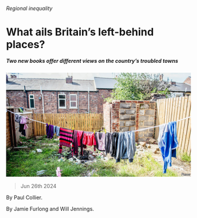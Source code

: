 ###### Regional inequality

# What ails Britain’s left-behind places? 

##### Two new books offer different views on the country’s troubled towns 

![image](images/20240629_CUP004.jpg) 

> Jun 26th 2024 

By Paul Collier. 

By Jamie Furlong and Will Jennings. 

